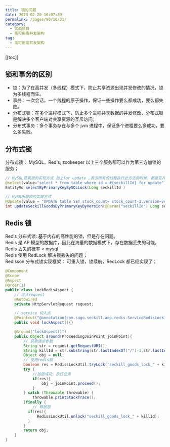 ```yaml
---
title: 锁的问题
date: 2023-02-20 16:07:59
permalink: /pages/90/10/31/
category: 
  - 实战项目
  - 高可用高并发架构
tag: 
  - 高可用高并发架构
---
```


<!-- more -->

[[toc]]

## 锁和事务的区别

- 锁：为了在高并发（多线程）模式下，防止共享资源出现并发修改的情况，锁为多线程而生。
- 事务：一次会话，一个线程的原子操作，保证一些操作要么都成功，要么都失败。
- 分布式锁：在多个进程模式下，防止多个进程共享数据的并发修改，分布式锁是解决多个客户端对共享资源的互斥访问。
- 分布式事务：多个事务存在与多个 jvm 进程中，保证多个进程要么多成功，要么多失败。

## 分布式锁

分布式锁： MySQL，Redis, zookeeper 以上三个服务都可以作为第三方加锁的服务；

```java
// MySQL悲观锁的实现方式 加上for update ,表示所有的线程执行此方法的时候，都是互斥的访问关系；
@select(value="select * from table where id = #{seckillId} for update")
EntityVo selectByPrimaryKeyBySQLLock(Long seckillId )

// MySQ乐观锁的实现方式
@Update(value = "UPDATE table SET stock_count= stock_count-1,version=version+1 WHERE id = #{seckillId} AND version = #{version}")
int updateSeckillGoodsByPrimaryKeyByVersion(@Param("seckillId") Long seckillId, @Param("version") Integer version);

```

## Redis 锁

Redis 分布式锁: 基于内存的高性能的锁，但是存在问题。  
Redis 是 AP 模型的数据库，因此在海量的数据模式下，存在数据丢失的可能，Redis 丢失的概率 < mysql  
Redis 使用 RedLock 解决锁丢失的问题；  
Redisson 分布式锁实现框架： 可重入锁，锁续航，RedLock 都已经实现了；

```java
@Component
@Scope
@Aspect
@Order(1)
public class LockRedisAspect {
    // 注入request
    @Autowired
    private HttpServletRequest request;

    // service 切入点
    @Pointcut("@annotation(com.sugo.seckill.aop.redis.ServiceRedisLock)")
    public void lockAspect(){}

    @Around("lockAspect()")
    public Object around(ProceedingJoinPoint joinPoint){
        // 获取请求参数
        String str = request.getRequestURI();
        String killId = str.substring(str.lastIndexOf("/")-1,str.lastIndexOf("/"));
        Object obj = null;
        // 使用redis锁
        boolean res = RedissLockUtil.tryLock("seckill_goods_lock_" + killId,TimeUnit.SECONDS,3,10);
        try {
            //加锁成功，执行业务
            if(res){
                obj = joinPoint.proceed();
            }
        } catch (Throwable throwable) {
            throwable.printStackTrace();
        }finally {
            // 释放锁
          if(res){
              RedissLockUtil.unlock("seckill_goods_lock_" + killId);
          }
        }
        return obj;
    }
}
```
